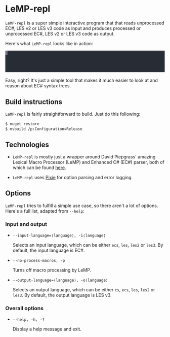 # LeMP-repl

`LeMP-repl` is a super simple interactive program that that reads unprocessed EC#, LES v2 or LES v3 code as input and produces processed or unprocessed EC#, LES v2 or LES v3 code as output.

Here's what `LeMP-repl` looks like in action:

![LeMP-repl usage](docs/img/usage.svg)

Easy, right? It's just a simple tool that makes it much easier to look at and reason about EC# syntax trees.

## Build instructions

`LeMP-repl` is fairly straightforward to build. Just do this following:

```
$ nuget restore
$ msbuild /p:Configuration=Release
```

## Technologies

  * `LeMP-repl` is mostly just a wrapper around David Piepgrass' amazing Lexical Macro Processor (LeMP) and Enhanced C# (EC#) parser, both of which can be found [here](https://github.com/qwertie/ecsharp).

  * `LeMP-repl` uses [Pixie](https://github.com/jonathanvdc/Pixie) for option parsing and error logging.

## Options

`LeMP-repl` tries to fulfill a simple use case, so there aren't a lot of options. Here's a full list, adapted from `--help`:

### Input and output

  * `--input-language=⟨language⟩, -i⟨language⟩`

    Selects an input language, which can be either `ecs`, `les`, `les2` or `les3`. By default, the input language is EC#.

  * `--no-process-macros, -p`

    Turns off macro processing by LeMP.

  * `--output-language=⟨language⟩, -o⟨language⟩`

    Selects an output language, which can be either `cs`, `ecs`, `les`, `les2` or `les3`. By default, the output language is LES v3.

### Overall options

  * `--help, -h, -?`

    Display a help message and exit.
